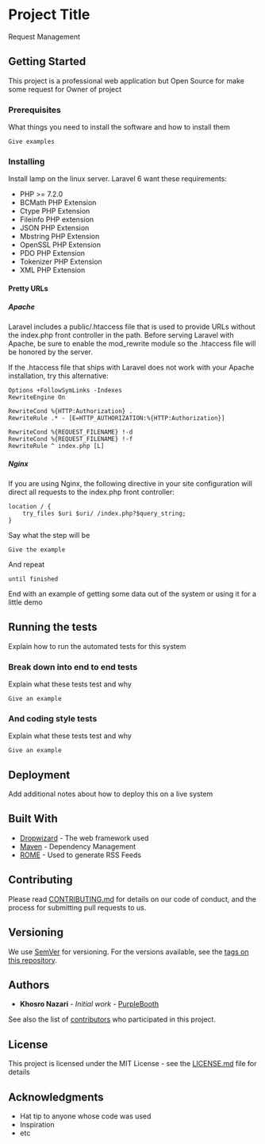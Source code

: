 # Project Title

Request Management

## Getting Started

This project is a professional web application but Open Source for make some request for Owner of project

### Prerequisites

What things you need to install the software and how to install them

```
Give examples
```

### Installing

Install lamp on the linux server.
Laravel 6 want these requirements:

- PHP >= 7.2.0
- BCMath PHP Extension
- Ctype PHP Extension
- Fileinfo PHP extension
- JSON PHP Extension
- Mbstring PHP Extension
- OpenSSL PHP Extension
- PDO PHP Extension
- Tokenizer PHP Extension
- XML PHP Extension 

#### Pretty URLs
##### Apache
Laravel includes a public/.htaccess file that is used to provide URLs without the index.php front controller in the path. Before serving Laravel with Apache, be sure to enable the mod_rewrite module so the .htaccess file will be honored by the server.

If the .htaccess file that ships with Laravel does not work with your Apache installation, try this alternative:

    Options +FollowSymLinks -Indexes
    RewriteEngine On
    
    RewriteCond %{HTTP:Authorization} .
    RewriteRule .* - [E=HTTP_AUTHORIZATION:%{HTTP:Authorization}]
    
    RewriteCond %{REQUEST_FILENAME} !-d
    RewriteCond %{REQUEST_FILENAME} !-f
    RewriteRule ^ index.php [L]

##### Nginx
If you are using Nginx, the following directive in your site configuration will direct all requests to the index.php front controller:

    location / {
        try_files $uri $uri/ /index.php?$query_string;
    }

Say what the step will be

```
Give the example
```

And repeat

```
until finished
```

End with an example of getting some data out of the system or using it for a little demo

## Running the tests

Explain how to run the automated tests for this system

### Break down into end to end tests

Explain what these tests test and why

```
Give an example
```

### And coding style tests

Explain what these tests test and why

```
Give an example
```

## Deployment

Add additional notes about how to deploy this on a live system

## Built With

* [Dropwizard](http://www.dropwizard.io/1.0.2/docs/) - The web framework used
* [Maven](https://maven.apache.org/) - Dependency Management
* [ROME](https://rometools.github.io/rome/) - Used to generate RSS Feeds

## Contributing

Please read [CONTRIBUTING.md](https://gist.github.com/PurpleBooth/b24679402957c63ec426) for details on our code of conduct, and the process for submitting pull requests to us.

## Versioning

We use [SemVer](http://semver.org/) for versioning. For the versions available, see the [tags on this repository](https://github.com/your/project/tags). 

## Authors

* **Khosro Nazari** - *Initial work* - [PurpleBooth](https://github.com/khosronz)

See also the list of [contributors](https://github.com/khosronz/request-management/contributors) who participated in this project.

## License

This project is licensed under the MIT License - see the [LICENSE.md](LICENSE.md) file for details

## Acknowledgments

* Hat tip to anyone whose code was used
* Inspiration
* etc

